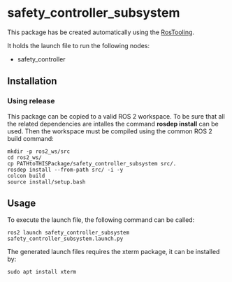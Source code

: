 # safety_controller_subsystem

This package has be created automatically using the [RosTooling](https://github.com/ipa320/RosTooling).


It holds the launch file to run the following nodes:
- safety_controller


## Installation

### Using release

This package can be copied to a valid ROS 2 workspace. To be sure that all the related dependencies are intalles the command **rosdep install** can be used.
Then the workspace must be compiled using the common ROS 2 build command:

```
mkdir -p ros2_ws/src
cd ros2_ws/
cp PATHtoTHISPackage/safety_controller_subsystem src/. 
rosdep install --from-path src/ -i -y
colcon build
source install/setup.bash
```



## Usage


To execute the launch file, the following command can be called:

```
ros2 launch safety_controller_subsystem safety_controller_subsystem.launch.py 
```

The generated launch files requires the xterm package, it can be installed by:

```
sudo apt install xterm
```



